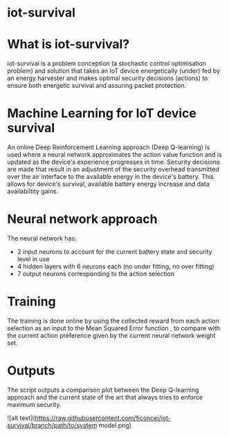 # iot-survival

# What is iot-survival?
iot-survival is a problem conception (a stochastic control optimisation problem) and solution that takes an IoT device energetically (under) fed by an energy harvester and makes optimal security decisions (actions) to ensure both energetic survival and assuring packet protection. 

# Machine Learning for IoT device survival
An online Deep Reinforcement Learning approach (Deep Q-learning) is used where a neural network approximates the action value function and is updated as the device's experience progresses in time. Security decisions are made that result in an adjustment of the security overhead transmitted over the air interface to the available energy in the device's battery. This allows for device's survival, available battery energy increase and data availabiltity gains.

# Neural network approach
The neural network has:
- 2 input neurons to account for the current battery state and security level in use
- 4 hidden layers with 6 neurons each (no under fitting, no over fitting)
- 7 output neurons corresponding to the action selection

# Training
The training is done online by using the collected reward from each action selection as an input to the Mean Squared Error function , to compare with the current action preference given by the current neural network weight set.

# Outputs
The script outputs a comparison plot between the Deep Q-learning approach and the current state of the art that always tries to enforce maximum security.


![alt text](https://raw.githubusercontent.com/ficoncei/iot-survival/branch/path/to/system model.png)
